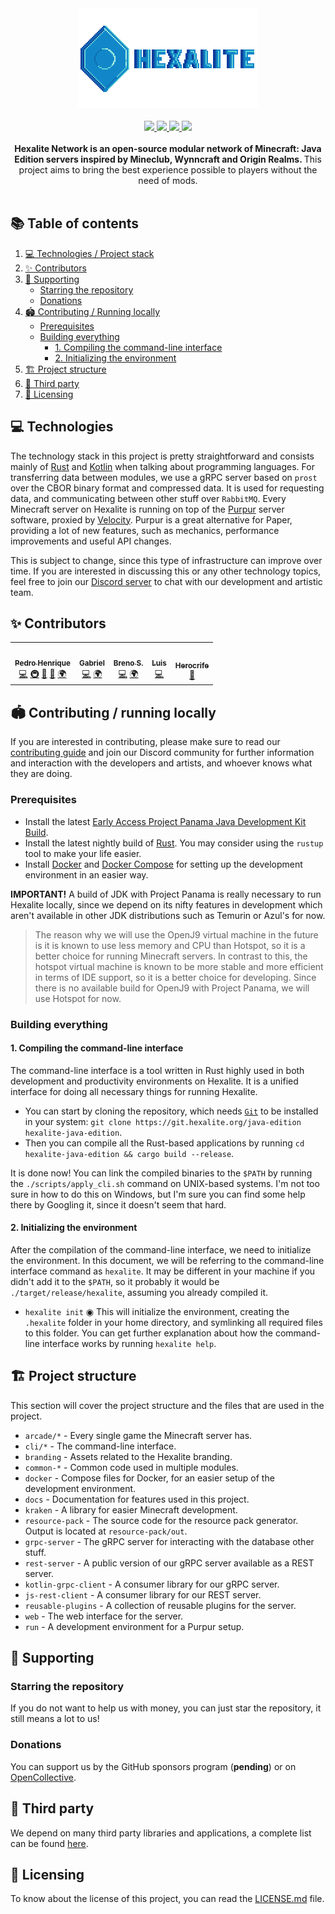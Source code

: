 <div align="center">
  <img src="./branding/logo-with-font.svg" />
  <br/> <br/>
  <a href="https://discord.hexalite.org">
    <img src="https://img.shields.io/discord/908438033613848596?colorA=1e1e28&colorB=1187c9&style=for-the-badge&logo=discord" />
  </a>
  <a href="https://git.hexalite.org/java-edition">
    <img src="https://img.shields.io/github/stars/playhexalite/java-edition?colorA=1e1e28&colorB=1187c9&style=for-the-badge&logo=github">
  </a>
  <a href="https:/git.hexalite.org/java-edition/actions/workflows/cargo.yml">
    <img src="https://img.shields.io/github/workflow/status/playhexalite/java-edition/Rust%20CI%20with%20Cargo?colorA=1e1e28&colorB=1187c9&label=Rust&style=for-the-badge&logo=rust">
  </a>
  <a href="https:/git.hexalite.org/java-edition/actions/workflows/gradle.yml">
    <img src="https://img.shields.io/github/workflow/status/playhexalite/java-edition/Kotlin%20CI%20with%20Gradle?colorA=1e1e28&colorB=1187c9&label=Kotlin&style=for-the-badge&logo=kotlin">
  </a>
</div>

<div align="center">
  <br/>
  <strong>
    Hexalite Network is an open-source modular network of Minecraft: Java Edition servers inspired by Mineclub, Wynncraft
    and Origin Realms.
  </strong>
  This project aims to bring the best experience possible to players without the need of mods.
  <br/>
</div>

<br/>


## 📚 Table of contents

1. [💻 Technologies / Project stack](#-technologies)
2. [✨ Contributors](#-contributors)
3. [💸 Supporting](#-supporting)
   * [Starring the repository](#starring-the-repository)
   * [Donations](#donations)
4. [🏟️ Contributing / Running locally](#%EF%B8%8F-contributing--running-locally)
   * [Prerequisites](#prerequisites)
   * [Building everything](#building-everything)
     * [1. Compiling the command-line interface](#1-compiling-the-command-line-interface)
     * [2. Initializing the environment](#2-initializing-the-environment)
5. [🏗️ Project structure](#%EF%B8%8F-project-structure)
6. [🎉 Third party](#-third-party)
7. [📜 Licensing](#-licensing)


## 💻 Technologies

The technology stack in this project is pretty straightforward and consists mainly of [Rust][rust] and [Kotlin][kotlin] 
when talking about programming languages. For transferring data between modules, we use a gRPC server based on `prost` 
over the CBOR binary format and compressed data. It is used for requesting data, and communicating between other stuff
over `RabbitMQ`. Every Minecraft server on Hexalite is running on top of the [Purpur][purpur] server software, proxied by 
[Velocity][velocity]. Purpur is a great alternative for Paper, providing a lot of new features, such as mechanics, 
performance improvements and useful API changes.

This is subject to change, since this type of infrastructure can improve over time. If you are interested in discussing
this or any other technology topics, feel free to join our [Discord server][discord] to chat with our development and 
artistic team.

## ✨ Contributors

<!-- ALL-CONTRIBUTORS-LIST:START - Do not remove or modify this section -->
<!-- prettier-ignore-start -->
<!-- markdownlint-disable -->
<table>
  <tr>
    <td align="center"><a href="http://www.exst.fun"><img src="https://avatars.githubusercontent.com/u/45243386?v=4?s=100" width="100px;" alt=""/><br /><sub><b>Pedro Henrique</b></sub></a><br /><a href="https://github.com/playhexalite/java-edition/commits?author=eexsty" title="Code">💻</a> <a href="#infra-eexsty" title="Infrastructure (Hosting, Build-Tools, etc)">🚇</a> <a href="https://github.com/playhexalite/java-edition/pulls?q=is%3Apr+reviewed-by%3Aeexsty" title="Reviewed Pull Requests">👀</a> <a href="https://github.com/playhexalite/java-edition/commits?author=eexsty" title="Documentation">📖</a> <a href="#translation-eexsty" title="Translation">🌍</a></td>
    <td align="center"><a href="https://github.com/SrGaabriel"><img src="https://avatars.githubusercontent.com/u/58668092?v=4?s=100" width="100px;" alt=""/><br /><sub><b>Gabriel</b></sub></a><br /><a href="https://github.com/playhexalite/java-edition/commits?author=SrGaabriel" title="Code">💻</a> <a href="#translation-SrGaabriel" title="Translation">🌍</a></td>
    <td align="center"><a href="https://github.com/santosbpd"><img src="https://avatars.githubusercontent.com/u/89719009?v=4?s=100" width="100px;" alt=""/><br /><sub><b>Breno S.</b></sub></a><br /><a href="https://github.com/playhexalite/java-edition/commits?author=santosbpd" title="Code">💻</a> <a href="#translation-santosbpd" title="Translation">🌍</a></td>
    <td align="center"><a href="https://github.com/luissfx"><img src="https://avatars.githubusercontent.com/u/40919071?v=4?s=100" width="100px;" alt=""/><br /><sub><b>Luis</b></sub></a><br /><a href="https://github.com/playhexalite/java-edition/commits?author=luissfx" title="Code">💻</a></td>
    <td align="center"><a href="https://github.com/herocrife"><img src="https://avatars.githubusercontent.com/u/59402242?v=4?s=100" width="100px;" alt=""/><br /><sub><b>Herocrife</b></sub></a><br /><a href="#design-Herocrife" title="Design">🎨</a></td>
  </tr>
</table>

<!-- markdownlint-restore -->
<!-- prettier-ignore-end -->

<!-- ALL-CONTRIBUTORS-LIST:END -->

## 🏟️ Contributing / running locally

If you are interested in contributing, please make sure to read our [contributing guide][contributing-guide] and join
our Discord community for further information and interaction with the developers and artists, and whoever knows what 
they are doing.

### Prerequisites

* Install the latest [Early Access Project Panama Java Development Kit Build][jdk].
* Install the latest nightly build of [Rust][rust]. You may consider using the `rustup` tool to make your life easier.
* Install [Docker][docker] and [Docker Compose][docker-compose] for setting up the development environment in an easier
  way.

**IMPORTANT!** A build of JDK with Project Panama is really necessary to run Hexalite locally, since we depend on its
nifty features in development which aren't available in other JDK distributions such as Temurin or Azul's for now.

> The reason why we will use the OpenJ9 virtual machine in the future is it is known to use less memory and CPU than Hotspot, so it is a better choice for running Minecraft servers. In contrast to this, the hotspot virtual machine is known to be more stable and more efficient in terms of IDE support, so it is a better choice for developing. Since there is no available build for OpenJ9 with Project Panama, we will use Hotspot for now.

### Building everything

#### 1. Compiling the command-line interface

The command-line interface is a tool written in Rust highly used in both development and productivity environments on Hexalite.
It is a unified interface for doing all necessary things for running Hexalite.

* You can start by cloning the repository, which needs [`Git`][git] to be installed in your system: `git clone https://git.hexalite.org/java-edition hexalite-java-edition`.
* Then you can compile all the Rust-based applications by running `cd hexalite-java-edition && cargo build --release`.

It is done now! You can link the compiled binaries to the `$PATH` by running the `./scripts/apply_cli.sh` command on UNIX-based systems. I'm
not too sure in how to do this on Windows, but I'm sure you can find some help there by Googling it, since it doesn't seem that hard.

#### 2. Initializing the environment

After the compilation of the command-line interface, we need to initialize the environment. In this document, we will be
referring to the command-line interface command as `hexalite`. It may be different in your machine if you didn't add it
to the `$PATH`, so it probably it would be `./target/release/hexalite`, assuming you already compiled it.

* `hexalite init` ◉ This will initialize the environment, creating the `.hexalite` folder in your home directory, and
  symlinking all required files to this folder. You can get further explanation about how the command-line interface
  works by running `hexalite help`.

## 🏗️ Project structure

This section will cover the project structure and the files that are used in the project.

* `arcade/*` - Every single game the Minecraft server has.
* `cli/*` - The command-line interface.
* `branding` - Assets related to the Hexalite branding.
* `common-*` - Common code used in multiple modules.
* `docker` - Compose files for Docker, for an easier setup of the development environment.
* `docs` - Documentation for features used in this project.
* `kraken` - A library for easier Minecraft development.
* `resource-pack` - The source code for the resource pack generator. Output is located at `resource-pack/out`.
* `grpc-server` - The gRPC server for interacting with the database other stuff.
* `rest-server` - A public version of our gRPC server available as a REST server.
* `kotlin-grpc-client` - A consumer library for our gRPC server.
* `js-rest-client` - A consumer library for our REST server.
* `reusable-plugins` - A collection of reusable plugins for the server.
* `web` - The web interface for the server.
* `run` - A development environment for a Purpur setup.


## 💸 Supporting

### Starring the repository

If you do not want to help us with money, you can just star the repository, it still means a lot to us!

### Donations

You can support us by the GitHub sponsors program (**pending**) or on [OpenCollective][opencollective].


## 🎉 Third party

We depend on many third party libraries and applications, a complete list can be found [here][third-party].


## 📜 Licensing

To know about the license of this project, you can read the [LICENSE.md][license] file.


[contributing-guide]: https://git.hexalite.org/java-edition/blob/dev/next/CONTRIBUTING.md

[rust]: https://www.rust-lang.org/

[kotlin]: https://kotlinlang.org/

[git]: https://git-scm.com/

[docker]: https://www.docker.com/

[docker-compose]: https://docs.docker.com/compose/

[jdk]: https://jdk.java.net/panama/

[opencollective]: https://opencollective.com/hexalite

[third-party]: https://git.hexalite.org/java-edition-network/blob/dev/next/THIRD_PARTY.md

[license]: https://git.hexalite.org/java-edition-network/blob/dev/next/LICENSE.md

[purpur]: https://purpurmc.org

[velocity]: https://github.com/PaperMC/Velocity

[rabbitmq]: https://www.rabbitmq.com

[postgresql]: https://www.postgresql.org

[discord]: https://discord.hexalite.org


[opencollective]: https://opencollective.com/hexalite

[third-party]: https://git.hexalite.org/java-edition-network/blob/dev/next/THIRD_PARTY.md

[license]: https://git.hexalite.org/java-edition-network/blob/dev/next/LICENSE.md

[purpur]: https://purpurmc.org

[velocity]: https://github.com/PaperMC/Velocity

[rabbitmq]: https://www.rabbitmq.com

[postgresql]: https://www.postgresql.org

[discord]: https://discord.hexalite.org

